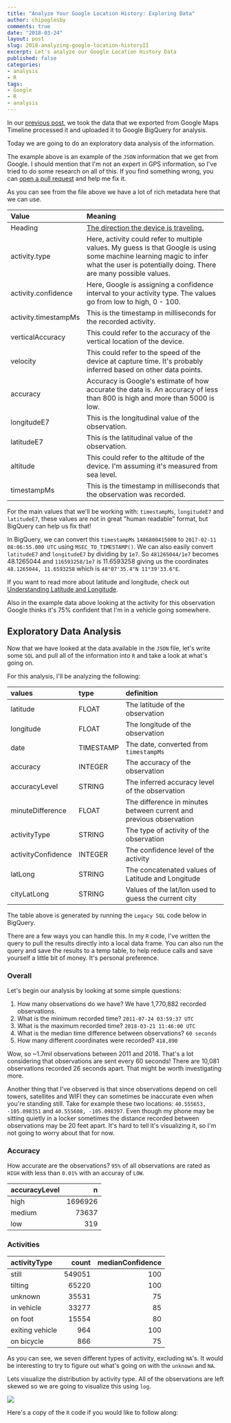 ```yaml
---
title: "Analyze Your Google Location History: Exploring Data"
author: chipoglesby
comments: true
date: "2018-03-24"
layout: post
slug: 2018-analyzing-google-location-historyII
excerpt: Let's analyze our Google Location History Data
published: false
categories:
- analysis
- R
tags:
- Google
- R
- analysis
---
```


In our [previous post](2018/03/2018-analyzing-google-location-historyI/), we
took the data that we exported from Google Maps Timeline processed it and
uploaded it to Google BigQuery for analysis.

Today we are going to do an exploratory data analysis of the information.

<script src="http://gist-it.appspot.com/github/chipoglesby/locationHistory/blob/master/data/locationExample.json"></script>

The example above is an example of the `JSON` information that we get from Google.
I should mention that I'm not an expert in GPS information, so I've tried to do
some research on all of this. If you find something wrong, you can [open a pull request](https://github.com/chipoglesby/chipoglesby.github.io/pulls) and help
me fix it.

As you can see from the file above we have a lot of rich metadata here that
we can use.

| Value | Meaning |
| :---| :--- |
| Heading | [The direction the device is traveling. ](https://transitiva.com/heading-in-gps-explained/) |
| activity.type | Here, activity could refer to multiple values. My guess is that Google is using some machine learning magic to infer what the user is potentially doing. There are many possible values. |
| activity.confidence | Here, Google is assigning a confidence interval to your activity type. The values go from low to high, 0 - 100. |
| activity.timestampMs | This is the timestamp in milliseconds for the recorded activity. |
| verticalAccuracy| This could refer to the accuracy of the vertical location of the device. |
| velocity | This could refer to the speed of the device at capture time. It's probably inferred based on other data points. |
| accuracy | Accuracy is Google's estimate of how accurate the data is. An accuracy of less than 800 is high and more than 5000 is low. |
| longitudeE7 | This is the longitudinal value of the observation. |
| latitudeE7 | This is the latitudinal value of the observation. |
| altitude | This could refer to the altitude of the device. I'm assuming it's measured from sea level. |
| timestampMs | This is the timestamp in milliseconds that the observation was recorded. |

For the main values that we'll be working with: `timestampMs`, `longitudeE7` and
`latitudeE7`, these values are not in great "human readable" format, but
BigQuery can help us fix that!

In BigQuery, we can convert this `timestampMs` `1486800415000` to
`2017-02-11 08:06:55.000 UTC` using `MSEC_TO_TIMESTAMP()`. We can also
easily convert `latitudeE7` and `longitudeE7` by dividing by `1e7`. So
`481265044/1e7` becomes 48.1265044 and `116593258/1e7` is 11.6593258 giving us
the coordinates `48.1265044, 11.6593258` which is `48°07'35.4"N 11°39'33.6"E`.

If you want to read more about latitude and longitude, check out [Understanding Latitude and Longitude](http://www.learner.org/jnorth/tm/LongitudeIntro.html).

Also in the example data above looking at the activity for this observation
Google thinks it's 75% confident that I'm in a vehicle going somewhere.

## Exploratory Data Analysis

Now that we have looked at the data available in the `JSON` file, let's write
some `SQL` and pull all of the information into `R` and take a look at what's
going on.

For this analysis, I'll be analyzing the following:

| values | type | definition |
| :--- | :--- | :---|
|latitude | FLOAT|	The latitude of the observation |
|longitude | FLOAT|	The longitude of the observation |
|date | TIMESTAMP|	 The date, converted from `timestampMs` |
|accuracy | INTEGER|	The accuracy of the observation |
|accuracyLevel | STRING|	The inferred accuracy level of the observation |
|minuteDifference | FLOAT|	The difference in minutes between current and previous observation |
|activityType | STRING|	The type of activity of the observation |
|activityConfidence | INTEGER|	The confidence level of the activity |
|latLong | STRING|	The concatenated values of Latitude and Longitude |
|cityLatLong | STRING| Values of the lat/lon used to guess the current city |

The table above is generated by running the `Legacy SQL` code below in BigQuery.
<script src="http://gist-it.appspot.com/github/chipoglesby/locationHistory/blob/master/code/locationHistory.sql"></script>

There are a few ways you can handle this. In my `R` code, I've written the query
to pull the results directly into a local data frame. You can also run the query
and save the results to a temp table, to help reduce calls and save yourself a
little bit of money. It's personal preference.

### Overall

Let's begin our analysis by looking at some simple questions:

1. How many observations do we have? We have 1,770,882 recorded observations.
1. What is the minimum recorded time? `2011-07-24 03:59:37 UTC`
1. What is the maximum recorded time? `2018-03-21 11:46:00 UTC`
1. What is the median time difference between observations? `60 seconds`
1. How many different coordinates were recorded? `418,890`

Wow, so ~1.7mil observations between 2011 and 2018. That's a lot considering
that observations are sent every 60 seconds! There are 10,081 observations
recorded 26 seconds apart. That might be worth investigating more.

Another thing that I've observed is that since observations depend on cell towers,
satellites and WIFI they can sometimes be inaccurate even when you're standing
still. Take for example these two locations: `40.555653, -105.098351` and
`40.555608, -105.098397`. Even though my phone may be sitting quietly in a locker
sometimes the distance recorded between observations may be 20 feet apart. It's
hard to tell it's visualizing it, so I'm not going to worry about that for now.

### Accuracy

How accurate are the observations? `95%` of all observations are rated as `HIGH`
with less than `0.01%` with an accuray of `LOW`.

|accuracyLevel |       n|
|:-------------|-------:|
|high          | 1696926|
|medium        |   73637|
|low           |     319|

### Activities

|activityType    |  count| medianConfidence|
|:---------------|------:|----------------:|
|still           | 549051|              100|
|tilting         |  65220|              100|
|unknown         |  35531|               75|
|in vehicle      |  33277|               85|
|on foot         |  15554|               80|
|exiting vehicle |    964|              100|
|on bicycle      |    866|               75|

As you can see, we seven different types of activity, excluding `NA`'s. It
would be interesting to try to figure out what's going on with the `unknown` and
`NA`.

Lets visualize the distribution by activity type. All of the observations are
left skewed so we are going to visualize this using `log`.

![](https://storage.googleapis.com/www.chipoglesby.com/wp-content/uploads/2018/03/24/activities.png)

Here's a copy of the `R` code if you would like to follow along:
<script src="http://gist-it.appspot.com/github/chipoglesby/locationHistory/blob/master/code/data.R"></script>
